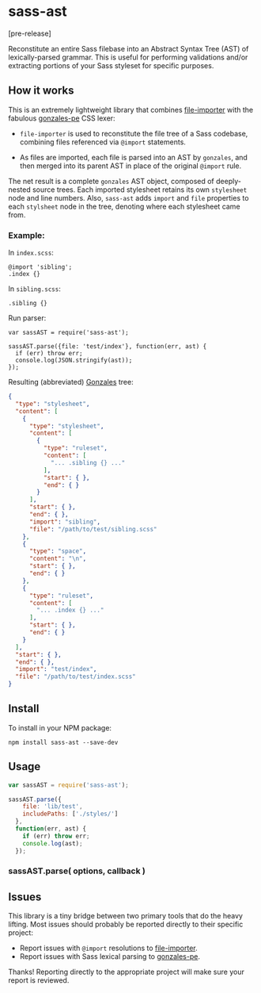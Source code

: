 # sass-ast

[pre-release]

Reconstitute an entire Sass filebase into an Abstract Syntax Tree (AST) of lexically-parsed grammar. This is useful for performing validations and/or extracting portions of your Sass styleset for specific purposes.

## How it works

This is an extremely lightweight library that combines [file-importer](https://github.com/gmac/file-importer) with the fabulous [gonzales-pe](https://github.com/tonyganch/gonzales-pe) CSS lexer:

 * `file-importer` is used to reconstitute the file tree of a Sass codebase, combining files referenced via `@import` statements.

 * As files are imported, each file is parsed into an AST by `gonzales`, and then merged into its parent AST in place of the original `@import` rule.

The net result is a complete `gonzales` AST object, composed of deeply-nested source trees. Each imported stylesheet retains its own `stylesheet` node and line numbers. Also, `sass-ast` adds `import` and `file` properties to each `stylsheet` node in the tree, denoting where each stylesheet came from.

### Example:

In `index.scss`:

```
@import 'sibling';
.index {}
```

In `sibling.scss`:

```
.sibling {}
```

Run parser:

```
var sassAST = require('sass-ast');

sassAST.parse({file: 'test/index'}, function(err, ast) {
  if (err) throw err;
  console.log(JSON.stringify(ast));
});
```

Resulting (abbreviated) [Gonzales](https://github.com/tonyganch/gonzales-pe) tree:

```json
{
  "type": "stylesheet",
  "content": [
    {
      "type": "stylesheet",
      "content": [
        {
          "type": "ruleset",
          "content": [
            "... .sibling {} ..."
          ],
          "start": { },
          "end": { }
        }
      ],
      "start": { },
      "end": { },
      "import": "sibling",
      "file": "/path/to/test/sibling.scss"
    },
    {
      "type": "space",
      "content": "\n",
      "start": { },
      "end": { }
    },
    {
      "type": "ruleset",
      "content": [
        "... .index {} ..."
      ],
      "start": { },
      "end": { }
    }
  ],
  "start": { },
  "end": { },
  "import": "test/index",
  "file": "/path/to/test/index.scss"
}
```



## Install

To install in your NPM package:

```
npm install sass-ast --save-dev
```

## Usage

```javascript
var sassAST = require('sass-ast');

sassAST.parse({
    file: 'lib/test',
    includePaths: ['./styles/']
  },
  function(err, ast) {
    if (err) throw err;
    console.log(ast);
  });
```

### sassAST.parse( options, callback )

## Issues

This library is a tiny bridge between two primary tools that do the heavy lifting. Most issues should probably be reported directly to their specific project:

 * Report issues with `@import` resolutions to [file-importer](https://github.com/gmac/file-importer).
 * Report issues with Sass lexical parsing to [gonzales-pe](https://github.com/tonyganch/gonzales-pe).

Thanks! Reporting directly to the appropriate project will make sure your report is reviewed.